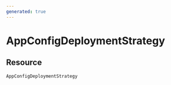```yaml
---
generated: true
---
```


# AppConfigDeploymentStrategy


## Resource

```text
AppConfigDeploymentStrategy
```



